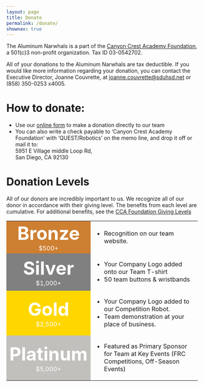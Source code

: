 ```yaml
---
layout: page
title: Donate
permalink: /donate/
shownav: true
---
```


The Aluminum Narwhals is a part of the [Canyon Crest Academy Foundation](http://canyoncrestfoundation.org/), a 501(c)3 non-profit organization. Tax ID 03-0542702.

All of your donations to the Aluminum Narwhals are tax deductible. If you would like more information regarding your donation, you can contact the Executive Director, Joanne Couvrette, at [joanne.couvrette@sduhsd.net](mailto:joanne.couvrette@sduhsd.net) or (858) 350-0253 x4005.

# How to donate:
+ Use our [online form](http://weblink.donorperfect.com/QuestRobotics) to make a donation directly to our team
+ You can also write a check payable to ‘Canyon Crest Academy Foundation’ with ‘QUEST/Robotics’ on the memo line, and drop it off or mail it to:  
  5951 E Village middle Loop Rd,  
  San Diego, CA 92130

# Donation Levels
All of our donors are incredibly important to us. We recognize all of our donor in accordance with their giving level. The benefits from each level are cumulative.
For additional benefits, see the [CCA Foundation Giving Levels]("http://www.canyoncrestfoundation.org/recognition/giving-levels-and-donor-premiums")



<table width ="100%" border="0" cellpadding="10" cellspacing="0">
  <tr>
    <td bgcolor="CD7F32" align="center">
      <b><font color="white" size="40px">Bronze</font></b>
      <br>
      <font color="white">$500+</font>
    </td>
    <td>
      <ul>
        <li>Recognition on our team website.</li>
      </ul>
    </td>
  </tr>
  <tr>
    <td bgcolor="grey" align="center">
      <b><font color="white" size="40px">Silver</font></b>
      <br>
      <font color="white">$1,000+</font>
    </td>
    <td>
      <ul>
        <li>Your Company Logo added onto our Team T-shirt</li>
        <li>50 team buttons & wristbands</li>
      </ul>
    </td>
  </tr>
  <tr>
    <td bgcolor="gold" align="center">
      <b><font color="white" size="40px">Gold</font></b>
      <br>
      <font color="white">$2,500+</font>
    </td>
    <td>
      <ul>
        <li>Your Company Logo added to our Competition Robot.</li>
        <li>Team demonstration at your place of business.</li>
      </ul>
    </td>
  </tr>
  <tr>
    <td bgcolor="#c2c0bc" align="center">
      <b><font color="white" size="40px">Platinum</font></b>
      <br>
      <font color="white">$5,000+</font>
    </td>
    <td>
      <ul>
        <li>Featured as Primary Sponsor for Team at Key Events (FRC Competitions, Off-Season Events)</li>
      </ul>
    </td>
  </tr>
</table>
